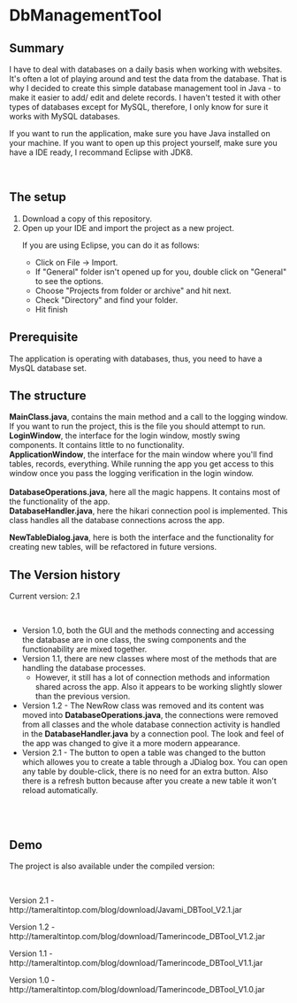 # DbManagementTool
<h2>Summary</h2>
<p>I have to deal with databases on a daily basis when working with websites. It's often a lot of playing around and test the data from the database. That is why I decided to create this simple database management tool in Java - to make it easier to add/ edit and delete records. I haven't tested it with other types of databases except for MySQL, therefore, I only know for sure it works with MySQL databases.</p>
<p>If you want to run the application, make sure you have Java installed on your machine. If you want to open up this project yourself, make sure you have a IDE ready, I recommand Eclipse with JDK8.</p>
<br/>
<h2>The setup</h2>
<ol>
<li>Download a copy of this repository.</li>
<li>Open up your IDE and import the project as a new project.<br/>
<p>If you are using Eclipse, you can do it as follows:</p>
<ul>
<li>Click on File -> Import.</li>
<li>If "General" folder isn't opened up for you, double click on "General" to see the options.</li>
<li>Choose "Projects from folder or archive" and hit next.</li>
<li>Check "Directory" and find your folder.</li>
<li>Hit finish</li>
</ul>
</ol>

<h2>Prerequisite</h2>
<p>The application is operating with databases, thus, you need to have a MysQL database set.</p>
</p>

<h2>The structure</h2>
<p><b>MainClass.java</b>, contains the main method and a call to the logging window. If you want to run the project, this is the file you should attempt to run.<br/>
<b>LoginWindow</b>, the interface for the login window, mostly swing components. It contains little to no functionality.<br/>
<b>ApplicationWindow</b>, the interface for the main window where you'll find tables, records, everything. While running the app you get access to this window once you pass the logging verification in the login window.<br/><br/>
<b>DatabaseOperations.java</b>, here all the magic happens. It contains most of the functionality of the app.<br/>
<b>DatabaseHandler.java</b>, here the hikari connection pool is implemented. This class handles all the database connections across the app.</p>
<b>NewTableDialog.java</b>, here is both the interface and the functionality for creating new tables, will be refactored in future versions.</p>
<h2>The Version history</h2>
</p> Current version: 2.1</p><br/>
<ul>
<li> Version 1.0, both the GUI and the methods connecting and accessing the database are in one class, the swing components and the functionability are mixed together.</li>
<li> Version 1.1, there are new classes where most of the methods that are handling the database processes.<ul><li>However, it still has a lot of connection methods and information shared across the app. Also it appears to be working slightly slower than the previous version.</li></ul></li>
<li>Version 1.2 - The NewRow class was removed and its content was moved into <b>DatabaseOperations.java</b>, the connections were removed from all classes and the whole database connection activity is handled in the <b>DatabaseHandler.java</b> by a connection pool. The look and feel of the app was changed to give it a more modern appearance. </li>
<li>Version 2.1 - The button to open a table was changed to the button which allowes you to create a table through a JDialog box. You can open any table by double-click, there is no need for an extra button. Also there is a refresh button because after you create a new table it won't reload automatically. </li></ul><br/><br/>
<h2>Demo</h2>
<p>The project is also available under the compiled version:</p><br/>
<p>Version 2.1 - http://tameraltintop.com/blog/download/Javami_DBTool_V2.1.jar</p>
<p>Version 1.2 - http://tameraltintop.com/blog/download/Tamerincode_DBTool_V1.2.jar</p>
<p>Version 1.1 -  http://tameraltintop.com/blog/download/Tamerincode_DBTool_V1.1.jar</p>
<p>Version 1.0 -  http://tameraltintop.com/blog/download/Tamerincode_DBTool_V1.0.jar</p>
